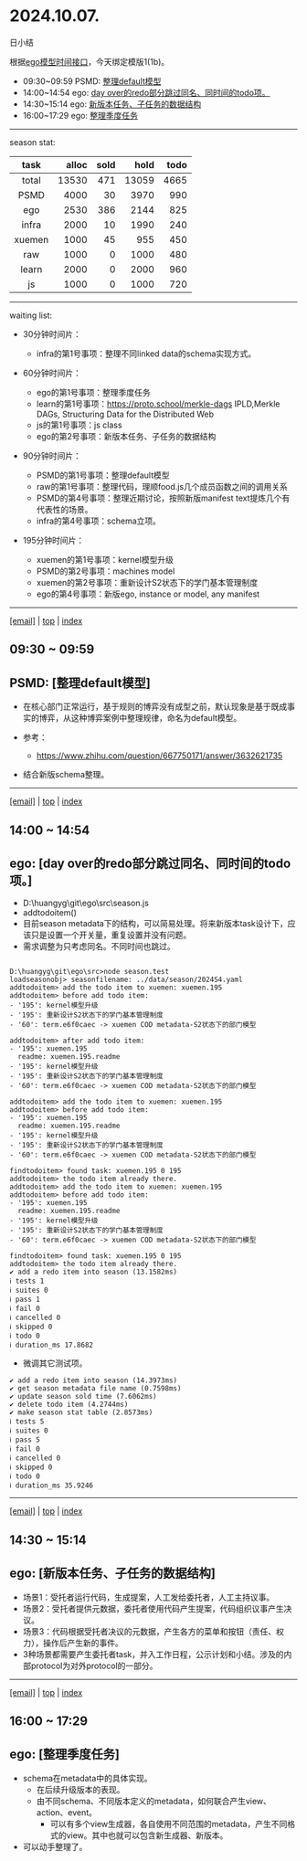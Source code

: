 # 2024.10.07.
日小结

<a id="top"></a>
根据[ego模型时间接口](https://gitee.com/hyg/blog/blob/master/timeflow.md)，今天绑定模版1(1b)。

<a id="index"></a>
- 09:30~09:59	PSMD: [整理default模型](#20241007093000)
- 14:00~14:54	ego: [day over的redo部分跳过同名、同时间的todo项。](#20241007140000)
- 14:30~15:14	ego: [新版本任务、子任务的数据结构](#20241007143000)
- 16:00~17:29	ego: [整理季度任务](#20241007160000)

---
season stat:

| task | alloc | sold | hold | todo |
| :---: | ---: | ---: | ---: | ---: |
| total | 13530 | 471 | 13059 | 4665 |
| PSMD | 4000 | 30 | 3970 | 990 |
| ego | 2530 | 386 | 2144 | 825 |
| infra | 2000 | 10 | 1990 | 240 |
| xuemen | 1000 | 45 | 955 | 450 |
| raw | 1000 | 0 | 1000 | 480 |
| learn | 2000 | 0 | 2000 | 960 |
| js | 1000 | 0 | 1000 | 720 |

---
waiting list:


- 30分钟时间片：
  - infra的第1号事项：整理不同linked data的schema实现方式。

- 60分钟时间片：
  - ego的第1号事项：整理季度任务
  - learn的第1号事项：https://proto.school/merkle-dags IPLD,Merkle DAGs, Structuring Data for the Distributed Web
  - js的第1号事项：js class
  - ego的第2号事项：新版本任务、子任务的数据结构

- 90分钟时间片：
  - PSMD的第1号事项：整理default模型
  - raw的第1号事项：整理代码，理顺food.js几个成员函数之间的调用关系
  - PSMD的第4号事项：整理近期讨论，按照新版manifest text提炼几个有代表性的场景。
  - infra的第4号事项：schema立项。

- 195分钟时间片：
  - xuemen的第1号事项：kernel模型升级
  - PSMD的第2号事项：machines model
  - xuemen的第2号事项：重新设计S2状态下的学门基本管理制度
  - ego的第4号事项：新版ego, instance or model, any manifest

---
<a href="mailto:huangyg@mars22.com?subject=关于2024.10.07.[整理default模型]任务&body=日期: 2024.10.07.%0D%0A序号: 5%0D%0A手稿:../../draft/2024/10/20241007.01.md%0D%0A---请勿修改邮件主题及以上内容 从下一行开始写您的想法---%0D%0A">[email]</a> | [top](#top) | [index](#index)
<a id="20241007093000"></a>
## 09:30 ~ 09:59
## PSMD: [整理default模型]

- 在核心部门正常运行，基于规则的博弈没有成型之前，默认现象是基于既成事实的博弈，从这种博弈案例中整理规律，命名为default模型。
- 参考：
    - https://www.zhihu.com/question/667750171/answer/3632621735

- 结合新版schema整理。

---
<a href="mailto:huangyg@mars22.com?subject=关于2024.10.07.[day over的redo部分跳过同名、同时间的todo项。]任务&body=日期: 2024.10.07.%0D%0A序号: 7%0D%0A手稿:../../draft/2024/10/20241007.02.md%0D%0A---请勿修改邮件主题及以上内容 从下一行开始写您的想法---%0D%0A">[email]</a> | [top](#top) | [index](#index)
<a id="20241007140000"></a>
## 14:00 ~ 14:54
## ego: [day over的redo部分跳过同名、同时间的todo项。]

- D:\huangyg\git\ego\src\season.js
- addtodoitem()
- 目前season metadata下的结构，可以简易处理。将来新版本task设计下，应该只是设置一个开关量，重复设置并没有问题。
- 需求调整为只考虑同名。不同时间也跳过。
```

D:\huangyg\git\ego\src>node season.test
loadseasonobj> seasonfilename: ../data/season/2024S4.yaml
addtodoitem> add the todo item to xuemen: xuemen.195
addtodoitem> before add todo item:
- '195': kernel模型升级
- '195': 重新设计S2状态下的学门基本管理制度
- '60': term.e6f0caec -> xuemen COD metadata-S2状态下的部门模型

addtodoitem> after add todo item:
- '195': xuemen.195
  readme: xuemen.195.readme
- '195': kernel模型升级
- '195': 重新设计S2状态下的学门基本管理制度
- '60': term.e6f0caec -> xuemen COD metadata-S2状态下的部门模型

addtodoitem> add the todo item to xuemen: xuemen.195
addtodoitem> before add todo item:
- '195': xuemen.195
  readme: xuemen.195.readme
- '195': kernel模型升级
- '195': 重新设计S2状态下的学门基本管理制度
- '60': term.e6f0caec -> xuemen COD metadata-S2状态下的部门模型

findtodoitem> found task: xuemen.195 0 195
addtodoitem> the todo item already there.
addtodoitem> add the todo item to xuemen: xuemen.195
addtodoitem> before add todo item:
- '195': xuemen.195
  readme: xuemen.195.readme
- '195': kernel模型升级
- '195': 重新设计S2状态下的学门基本管理制度
- '60': term.e6f0caec -> xuemen COD metadata-S2状态下的部门模型

findtodoitem> found task: xuemen.195 0 195
addtodoitem> the todo item already there.
✔ add a redo item into season (13.1582ms)
ℹ tests 1
ℹ suites 0
ℹ pass 1
ℹ fail 0
ℹ cancelled 0
ℹ skipped 0
ℹ todo 0
ℹ duration_ms 17.8682
```
- 微调其它测试项。
```
✔ add a redo item into season (14.3973ms)
✔ get season metadata file name (0.7598ms)
✔ update season sold time (7.6062ms)
✔ delete todo item (4.2744ms)
✔ make season stat table (2.8573ms)
ℹ tests 5
ℹ suites 0
ℹ pass 5
ℹ fail 0
ℹ cancelled 0
ℹ skipped 0
ℹ todo 0
ℹ duration_ms 35.9246
```

---
<a href="mailto:huangyg@mars22.com?subject=关于2024.10.07.[新版本任务、子任务的数据结构]任务&body=日期: 2024.10.07.%0D%0A序号: 8%0D%0A手稿:../../draft/2024/10/20241007.03.md%0D%0A---请勿修改邮件主题及以上内容 从下一行开始写您的想法---%0D%0A">[email]</a> | [top](#top) | [index](#index)
<a id="20241007143000"></a>
## 14:30 ~ 15:14
## ego: [新版本任务、子任务的数据结构]

- 场景1：受托者运行代码，生成提案，人工发给委托者，人工主持议事。
- 场景2：受托者提供元数据，委托者使用代码产生提案，代码组织议事产生决议。
- 场景3：代码根据受托者决议的元数据，产生各方的菜单和按钮（责任、权力），操作后产生新的事件。
- 3种场景都需要产生委托者task，并入工作日程，公示计划和小结。涉及的内部protocol为对外protocol的一部分。

---
<a href="mailto:huangyg@mars22.com?subject=关于2024.10.07.[整理季度任务]任务&body=日期: 2024.10.07.%0D%0A序号: 10%0D%0A手稿:../../draft/2024/10/20241007.04.md%0D%0A---请勿修改邮件主题及以上内容 从下一行开始写您的想法---%0D%0A">[email]</a> | [top](#top) | [index](#index)
<a id="20241007160000"></a>
## 16:00 ~ 17:29
## ego: [整理季度任务]

- schema在metadata中的具体实现。
    - 在后续升级版本的表现。
    - 由不同schema、不同版本定义的metadata，如何联合产生view、action、event。
        - 可以有多个view生成器，各自使用不同范围的metadata，产生不同格式的view。其中也就可以包含新生成器、新版本。
- 可以动手整理了。